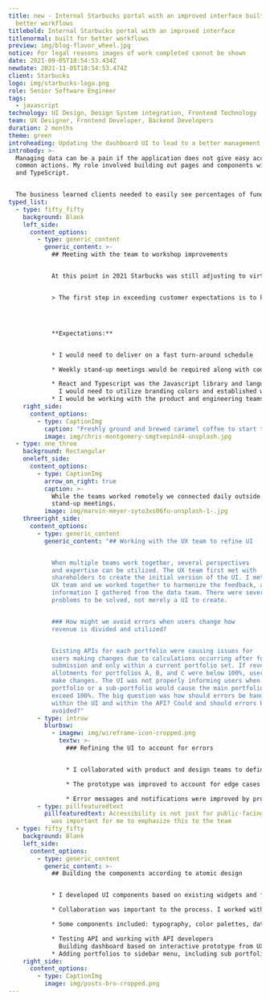 ```yaml
---
title: new - Internal Starbucks portal with an improved interface built for
  better workflows
titlebold: Internal Starbucks portal with an improved interface
titlenormal: built for better workflows
preview: img/blog-flavor_wheel.jpg
notice: For legal reasons images of work completed cannot be shown
date: 2021-09-05T18:54:53.434Z
newdate: 2021-11-05T18:54:53.474Z
client: Starbucks
logo: img/starbucks-logo.png
role: Senior Software Engineer
tags:
  - javascript
technology: UI Design, Design System integration, Frontend Technology
team: UX Designer, Frontend Developer, Backend Developers
duration: 2 months
theme: green
introheading: Updating the dashboard UI to lead to a better management workflow
introbody: >-
  Managing data can be a pain if the application does not give easy access to
  common actions. My role involved building out pages and components with React
  and TypeScript.


  The business learned clients needed to easily see percentages of funding and re-adjust portfolios, calculations, and cross-portfolio assets within portfolios. Concerns were raised to achieve the goal with fewer clicks. A main dashboard would allow direct adjustments as well as portfolio-specific views.
typed_list:
  - type: fifty_fifty
    background: Blank
    left_side:
      content_options:
        - type: generic_content
          generic_content: >-
            ## Meeting with the team to workshop improvements


            At this point in 2021 Starbucks was still adjusting to virtual work. To make sure everyone was comfortable with the project a kick-off meeting was held. The meeting agenda involved going over the development environment and establishing expectations.


            > The first step in exceeding customer expectations is to know those expectations




            **Expectations:**


            * I would need to deliver on a fast turn-around schedule

            * Weekly stand-up meetings would be required along with code reviews

            * React and Typescript was the Javascript library and language I would be working with
              I would need to utilize branding colors and established widgets 
            * I would be working with the product and engineering teams on enterprise-facing features
    right_side:
      content_options:
        - type: CaptionImg
          caption: "Freshly ground and brewed caramel coffee to start the virtual meeting."
          image: img/chris-montgomery-smgtvepind4-unsplash.jpg
  - type: one_three
    background: Rectangular
    oneleft_side:
      content_options:
        - type: CaptionImg
          arrow_on_right: true
          caption: >-
            While the teams worked remotely we connected daily outside of
            stand-up meetings.
          image: img/marvin-meyer-syto3xs06fu-unsplash-1-.jpg
    threeright_side:
      content_options:
        - type: generic_content
          generic_content: "## Working with the UX team to refine UI


            When multiple teams work together, several perspectives
            and expertise can be utilized. The UX team first met with
            shareholders to create the initial version of the UI. I met with the
            UX team and we worked together to harmonize the feedback, along with
            information I gathered from the data team. There were several
            problems to be solved, not merely a UI to create.


            ### How might we avoid errors when users change how
            revenue is divided and utilized?


            Existing APIs for each portfolio were causing issues for
            users making changes due to calculations occurring after form
            submission and only within a current portfolio set. If revenue
            allotments for portfolios A, B, and C were below 100%, users could
            make changes. The UI was not properly informing users when a
            portfolio or a sub-portfolio would cause the main portfolio to
            exceed 100%. The big question was how should errors be handled
            within the UI and within the API? Could and should errors be
            avoided?"
        - type: introw
          blurbsw:
            - imagew: img/wireframe-icon-cropped.png
              textw: >-
                ### Refining the UI to account for errors


                * I collaborated with product and design teams to define features and identify opportunities for improvement

                * The prototype was improved to account for edge cases in user flow

                * Error messages and notifications were improved by providing thoughtful feedback
        - type: pillfeaturedtext
          pillfeaturedtext: Accessibility is not just for public-facing applications. It
            was important for me to emphasize this to the team
  - type: fifty_fifty
    background: Blank
    left_side:
      content_options:
        - type: generic_content
          generic_content: >-
            ## Building the components according to atomic design


            * I developed UI components based on existing widgets and from scratch utilizing React, Typescript, and some Java

            * Collaboration was important to the process. I worked with the backend and frontend teams to ensure optimized API calls between parent and child components

            * Some components included: typography, color palettes, data cards, tables, modals, and forms

            * Testing API and working with API developers
              Building dashboard based on interactive prototype from UX designer (our team)
            * Adding portfolios to sidebar menu, including sub portfolios added dynamically by user
    right_side:
      content_options:
        - type: CaptionImg
          image: img/posts-bro-cropped.png
---
```

